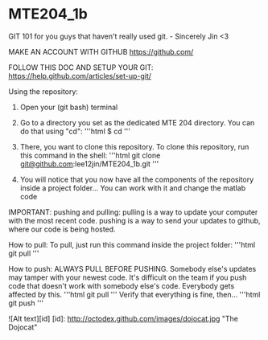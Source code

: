 # MTE204_1b

GIT 101 for you guys that haven't really used git. - Sincerely Jin <3

MAKE AN ACCOUNT WITH GITHUB
https://github.com/

FOLLOW THIS DOC AND SETUP YOUR GIT:
https://help.github.com/articles/set-up-git/

Using the repository:

1. Open your (git bash) terminal

2. Go to a directory you set as the dedicated MTE 204 directory. You can do that using "cd":
'''html
$ cd <path to directory>
'''

3. There, you want to clone this repository. To clone this repository, run this command in the shell:
'''html
git clone git@github.com:lee12jin/MTE204_1b.git
'''

4. You will notice that you now have all the components of the repository inside a project folder... You can work with it and change the matlab code

IMPORTANT: pushing and pulling:
pulling is a way to update your computer with the most recent code.
pushing is a way to send your updates to github, where our code is being hosted.

How to pull:
To pull, just run this command inside the project folder:
'''html
git pull
'''

How to push:
ALWAYS PULL BEFORE PUSHING. Somebody else's updates may tamper with your newest code.
It's difficult on the team if you push code that doesn't work with somebody else's code. Everybody gets affected by this.
'''html
git pull
'''
Verify that everything is fine, then...
'''html
git push
'''

![Alt text][id]
[id]: http://octodex.github.com/images/dojocat.jpg  "The Dojocat"
